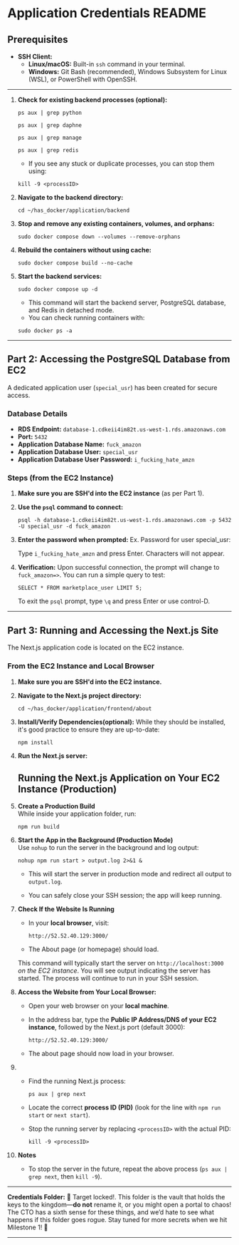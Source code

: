 # Application Credentials README

## Prerequisites

- **SSH Client:**  
  - **Linux/macOS:** Built-in `ssh` command in your terminal.
  - **Windows:** Git Bash (recommended), Windows Subsystem for Linux (WSL), or PowerShell with OpenSSH.

---

1. **Check for existing backend processes (optional):**

    `ps aux | grep python`

    `ps aux | grep daphne`

    `ps aux | grep manage`

    `ps aux | grep redis`

   - If you see any stuck or duplicate processes, you can stop them using:

    `kill -9 <processID>`

2. **Navigate to the backend directory:**

    `cd ~/has_docker/application/backend`

3. **Stop and remove any existing containers, volumes, and orphans:**

    `sudo docker compose down --volumes --remove-orphans`

4. **Rebuild the containers without using cache:**

    `sudo docker compose build --no-cache`

5. **Start the backend services:**

    `sudo docker compose up -d`

   - This command will start the backend server, PostgreSQL database, and Redis in detached mode.
   - You can check running containers with:

    `sudo docker ps -a`

---

## Part 2: Accessing the PostgreSQL Database from EC2

A dedicated application user (`special_usr`) has been created for secure access.

### Database Details

- **RDS Endpoint:** `database-1.cdkeii4im82t.us-west-1.rds.amazonaws.com`
- **Port:** `5432`
- **Application Database Name:** `fuck_amazon`
- **Application Database User:** `special_usr`
- **Application Database User Password:** `i_fucking_hate_amzn`

### Steps (from the EC2 Instance)

1. **Make sure you are SSH'd into the EC2 instance** (as per Part 1).
2. **Use the `psql` command to connect:**

    `psql -h database-1.cdkeii4im82t.us-west-1.rds.amazonaws.com -p 5432 -U special_usr -d fuck_amazon`

3. **Enter the password when prompted:**
    Ex.
    Password for user special_usr:

    Type `i_fucking_hate_amzn` and press Enter. Characters will not appear.
4. **Verification:** Upon successful connection, the prompt will change to `fuck_amazon=>`. You can run a simple query to test:

    `SELECT * FROM marketplace_user LIMIT 5;`

    To exit the `psql` prompt, type `\q` and press Enter or use control-D.

---

## Part 3: Running and Accessing the Next.js Site

The Next.js application code is located on the EC2 instance.

### From the EC2 Instance and Local Browser

1. **Make sure you are SSH'd into the EC2 instance.**

2. **Navigate to the Next.js project directory:**

    `cd ~/has_docker/application/frontend/about`

3. **Install/Verify Dependencies(optional):** While they should be installed, it's good practice to ensure they are up-to-date:

    `npm install`

4. **Run the Next.js server:**

   ## Running the Next.js Application on Your EC2 Instance (Production)

1. **Create a Production Build**  
    While inside your application folder, run:

    `npm run build`

2. **Start the App in the Background (Production Mode)**  
    Use `nohup` to run the server in the background and log output:

    `nohup npm run start > output.log 2>&1 &`

    - This will start the server in production mode and redirect all output to `output.log`.

    - You can safely close your SSH session; the app will keep running.

3. **Check If the Website Is Running**

    - In your **local browser**, visit:

        `http://52.52.40.129:3000/`

    - The About page (or homepage) should load.

    This command will typically start the server on `http://localhost:3000` *on the EC2 instance*. You will see output indicating the server has started. The process will continue to run in your SSH session.

4. **Access the Website from Your Local Browser:**
    - Open your web browser on your **local machine**.
    - In the address bar, type the **Public IP Address/DNS of your EC2 instance**, followed by the Next.js port (default 3000):

        ```
        http://52.52.40.129:3000/
        ```

    - The about page should now load in your browser.

5. - Find the running Next.js process:

        `ps aux | grep next`

    - Locate the correct **process ID (PID)** (look for the line with `npm run start` or `next start`).

    - Stop the running server by replacing `<processID>` with the actual PID:

        `kill -9 <processID>`

6. **Notes**

    - To stop the server in the future, repeat the above process (`ps aux | grep next`, then `kill -9`).

---

**Credentials Folder:** 🎯 Target locked!. This folder is the vault that holds the keys to the
kingdom—**do not** rename it, or you might open a portal to chaos! The CTO has a sixth sense for these things,
and we’d hate to see what happens if this folder goes rogue. Stay tuned for more secrets when we hit Milestone 1! 🔐

---
